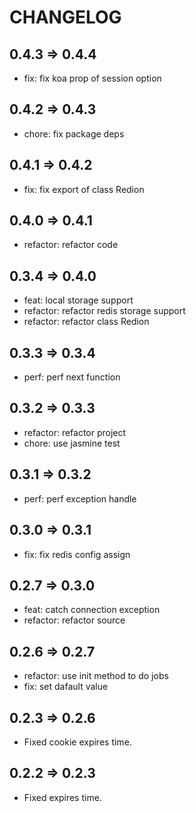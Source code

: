# CHANGELOG

## 0.4.3 => 0.4.4

- fix: fix koa prop of session option

## 0.4.2 => 0.4.3

- chore: fix package deps

## 0.4.1 => 0.4.2

- fix: fix export of class Redion

## 0.4.0 => 0.4.1

- refactor: refactor code

## 0.3.4 => 0.4.0

- feat: local storage support
- refactor: refactor redis storage support
- refactor: refactor class Redion

## 0.3.3 => 0.3.4

- perf: perf next function

## 0.3.2 => 0.3.3

- refactor: refactor project
- chore: use jasmine test

## 0.3.1 => 0.3.2

- perf: perf exception handle

## 0.3.0 => 0.3.1

- fix: fix redis config assign

## 0.2.7 => 0.3.0

- feat: catch connection exception
- refactor: refactor source

## 0.2.6 => 0.2.7

- refactor: use init method to do jobs
- fix: set dafault value

## 0.2.3 => 0.2.6

- Fixed cookie expires time.

## 0.2.2 => 0.2.3

- Fixed expires time.
